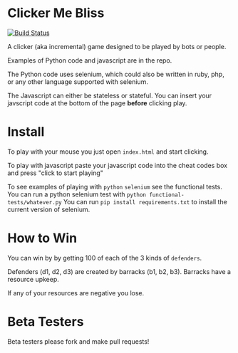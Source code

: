Clicker Me Bliss
================
[![Build Status](https://travis-ci.org/Victory/clicker-me-bliss.svg?branch=master)](https://travis-ci.org/Victory/clicker-me-bliss)

A clicker (aka incremental) game designed to be played by bots or people.

Examples of Python code and javascript are in the repo.

The Python code uses selenium, which could also be written in ruby, php,
or any other language supported with selenium.

The Javascript can either be stateless or stateful. You can insert
your javscript code at the bottom of the page **before** clicking
play.


Install
===============
To play with your mouse you just open `index.html` and start clicking.

To play with javascript paste your javascript code into the cheat
codes box and press "click to start playing"

To see examples of playing with `python` `selenium` see the functional
tests. You can run a python selenium test with `python
functional-tests/whatever.py` You can run `pip install
requirements.txt` to install the current version of selenium.


How to Win
===============
You can win by by getting 100 of each of the 3 kinds of `defenders`.

Defenders (d1, d2, d3) are created by barracks (b1, b2, b3). Barracks
have a resource upkeep.

If any of your resources are negative you lose.


Beta Testers
==============
Beta testers please fork and make pull requests!
